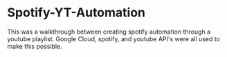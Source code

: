 # Spotify-YT-Automation
This was a walkthrough between creating spotify automation through a youtube playlist. Google Cloud, spotify, and youtube API's were all used to make this possible.
